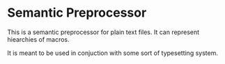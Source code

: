 # Semantic Preprocessor

This is a semantic preprocessor for plain text files.
It can represent hiearchies of macros.

It is meant to be used in conjuction with some sort of typesetting system.
